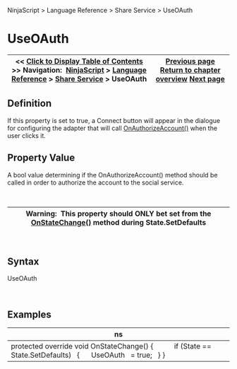 ﻿


NinjaScript \> Language Reference \> Share Service \> UseOAuth






















# UseOAuth







| \<\< [Click to Display Table of Contents](isauthorizationrequired.md) \>\> **Navigation:**     [NinjaScript](ninjascript.md) \> [Language Reference](language_reference_wip.md) \> [Share Service](share_service.md) \> UseOAuth | [Previous page](icon.md) [Return to chapter overview](share_service.md) [Next page](isconfigured.md) |
| --- | --- |











## Definition


If this property is set to true, a Connect button will appear in the dialogue for configuring the adapter that will call [OnAuthorizeAccount()](onauthorizeaccount.md) when the user clicks it.


## 


## Property Value


A bool value determining if the OnAuthorizeAccount() method should be called in order to authorize the account to the social service.


 




| Warning:  This property should ONLY bet set from the [OnStateChange()](onstatechange.md) method during State.SetDefaults |
| --- |



 


## Syntax


UseOAuth


 


## 


## Examples




| ns |
| --- |
| protected override void OnStateChange() {             if (State \=\= State.SetDefaults)    {       UseOAuth   \= true;    } } |









